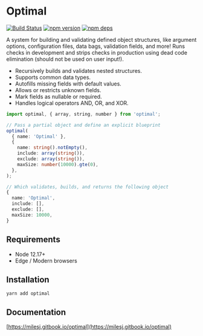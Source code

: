 # Optimal

[![Build Status](https://github.com/milesj/optimal/workflows/Build/badge.svg)](https://github.com/milesj/optimal/actions?query=branch%3Amaster)
[![npm version](https://badge.fury.io/js/optimal.svg)](https://www.npmjs.com/package/optimal)
[![npm deps](https://david-dm.org/milesj/optimal.svg)](https://www.npmjs.com/package/optimal)

A system for building and validating defined object structures, like argument options, configuration
files, data bags, validation fields, and more! Runs checks in development and strips checks in
production using dead code elimination (should not be used on user input!).

- Recursively builds and validates nested structures.
- Supports common data types.
- Autofills missing fields with default values.
- Allows or restricts unknown fields.
- Mark fields as nullable or required.
- Handles logical operators AND, OR, and XOR.

```ts
import optimal, { array, string, number } from 'optimal';

// Pass a partial object and define an explicit blueprint
optimal(
  { name: 'Optimal' },
  {
    name: string().notEmpty(),
    include: array(string()),
    exclude: array(string()),
    maxSize: number(10000).gte(0),
  },
);

// Which validates, builds, and returns the following object
{
  name: 'Optimal',
  include: [],
  exclude: [],
  maxSize: 10000,
}
```

## Requirements

- Node 12.17+
- Edge / Modern browsers

## Installation

```
yarn add optimal
```

## Documentation

[https://milesj.gitbook.io/optimal](https://milesj.gitbook.io/optimal)
